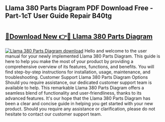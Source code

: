 ## Llama 380 Parts Diagram PDF Download Free - Part-1cT User Guide Repair B40tg

# <h2><a href="http://dfmz1mp.blite.top/?on=Llama+380+Parts+Diagram">🔗Download New 👉🔴 Llama 380 Parts Diagram</a></h2>

[![Llama 380 Parts Diagram download](https://i.imgur.com/lujVjoI.png)](http://dfmz1mp.blite.top/?on=Llama+380+Parts+Diagram)
Hello and welcome to the user manual for your newly implemented Llama 380 Parts Diagram. This guide is here to help you make the most of your product by providing a comprehensive overview of its features, functions, and benefits. You will find step-by-step instructions for installation, usage, maintenance, and troubleshooting. Customer Support Llama 380 Parts Diagram Options Should you require assistance, our dedicated customer support team is available to help. This remarkable Llama 380 Parts Diagram offers a seamless blend of functionality and user-friendliness, thanks to its advanced features. It's our hope that the Llama 380 Parts Diagram has been a clear and concise guide in helping you get started with your new product. Should you require any assistance or clarification, please do not hesitate to contact our customer support team.
